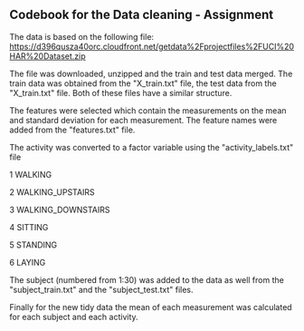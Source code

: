 ## Codebook for the Data cleaning - Assignment

The data is based on the following file: https://d396qusza40orc.cloudfront.net/getdata%2Fprojectfiles%2FUCI%20HAR%20Dataset.zip

The file was downloaded, unzipped and the train and test data merged.
The train data was obtained from the "X_train.txt" file, the test data from the "X_train.txt" file. Both of these files have a similar structure.

The features were selected which contain the measurements on the mean and standard deviation for each measurement. The feature names were added from the "features.txt" file.

The activity was converted to a factor variable using the "activity_labels.txt" file

1 WALKING

2 WALKING_UPSTAIRS

3 WALKING_DOWNSTAIRS

4 SITTING

5 STANDING

6 LAYING

The subject (numbered from 1:30) was added to the data as well from the "subject_train.txt" and the  "subject_test.txt" files.

Finally for the new tidy data the mean of each measurement was calculated for each subject and each activity.
